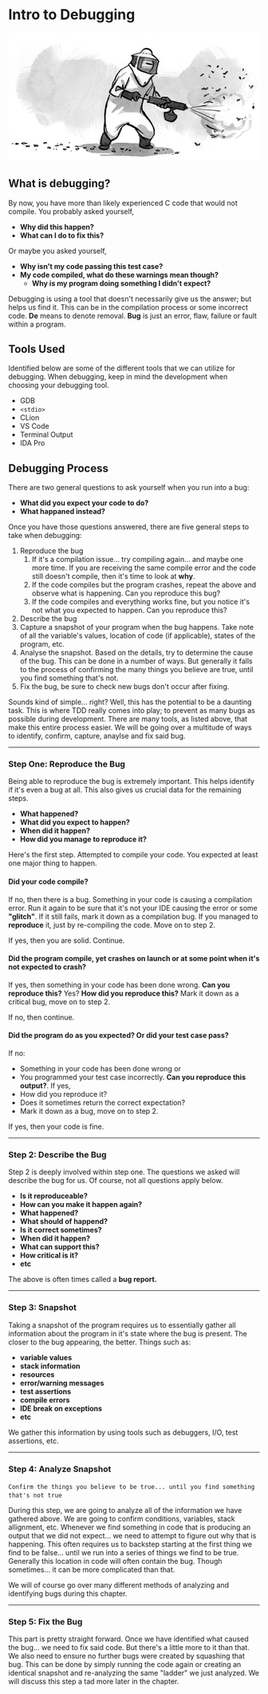 # Intro to Debugging

![](/assets/debugging.jpg)

## What is debugging?

By now, you have more than likely experienced C code that would not compile. You probably asked yourself, 

* **Why did this happen?** 
* **What can I do to fix this?**

Or maybe you asked yourself,

* **Why isn't my code passing this test case?**
* **My code compiled, what do these warnings mean though?**
    * **Why is my program doing something I didn't expect?**

Debugging is using a tool that doesn't necessarily give us the answer; but helps us find it.  This can be in the compilation process or some incorrect code. 
**De** means to denote removal. **Bug** is just an error, flaw, failure or fault within a program.

## Tools Used

Identified below are some of the different tools that we can utilize for debugging.  When debugging, keep in mind the development when choosing your debugging tool.

* GDB
* `<stdio>`
* CLion
* VS Code
* Terminal Output
* IDA Pro

## Debugging Process

There are two general questions to ask yourself when you run into a bug:

* **What did you expect your code to do?**
* **What happaned instead?**

Once you have those questions answered, there are five general steps to take when debugging:

1. Reproduce the bug
   1. If it's a compilation issue... try compiling again... and maybe one more time. If you are receiving the same compile error and the code still doesn't compile, then it's time to look at **why**. 
   2. If the code compiles but the program crashes, repeat the above and observe what is happening. Can you reproduce this bug?
   3. If the code compiles and everything works fine, but you notice it's not what you expected to happen. Can you reproduce this?
2. Describe the bug
3. Capture a snapshot of your program when the bug happens. Take note of all the variable's values, location of code (if applicable), states of the program, etc. 
4. Analyse the snapshot. Based on the details, try to determine the cause of the bug. This can be done in a number of ways. But generally it falls to the process of confirming the many things you believe are true, until you find something that's not. 
5. Fix the bug, be sure to check new bugs don't occur after fixing. 

Sounds kind of simple... right? Well, this has the potential to be a daunting task. This is where TDD really comes into play; to prevent as many bugs as possible during development. There are many tools, as listed above, that make this entire process easier. We will be going over a multitude of ways to identify, confirm, capture, anaylse and fix said bug. 

---

### Step One: Reproduce the Bug

Being able to reproduce the bug is extremely important. This helps identify if it's even a bug at all. This also gives us crucial data for the remaining steps. 

* **What happened?**
* **What did you expect to happen?**
* **When did it happen?**
* **How did you manage to reproduce it?**

Here's the first step. Attempted to compile your code. You expected at least one major thing to happen. 

#### Did your code compile?

If no, then there is a bug. Something in your code is causing a compilation error. Run it again to be sure that it's not your IDE causing the error or some **"glitch"**. If it still fails, mark it down as a compilation bug. If you managed to **reproduce** it, just by re-compiling the code. Move on to step 2. 

If yes, then you are solid. Continue.

#### Did the program compile, yet crashes on launch or at some point when it's not expected to crash?

If yes, then something in your code has been done wrong. **Can you reproduce this?** Yes? **How did you reproduce this?** Mark it down as a critical bug, move on to step 2. 

If no, then continue. 

#### Did the program do as you expected? Or did your test case pass?

If no:
* Something in your code has been done wrong or 
* You programmed your test case incorrectly. 
**Can you reproduce this output?**. If yes, 
* How did you reproduce it?
* Does it sometimes return the correct expectation? 
* Mark it down as a bug, move on to step 2. 

If yes, then your code is fine. 

---

### Step 2: Describe the Bug

Step 2 is deeply involved within step one. The questions we asked will describe the bug for us. Of course, not all questions apply below. 

* **Is it reproduceable?**
* **How can you make it happen again?**
* **What happened?**
* **What should of happend?**
* **Is it correct sometimes?**
* **When did it happen?**
* **What can support this?**
* **How critical is it?**
* **etc**

The above is often times called a **bug report.**

---

### Step 3: Snapshot

Taking a snapshot of the program requires us to essentially gather all information about the program in it's state where the bug is present. The closer to the bug appearing, the better. Things such as: 

* **variable values**
* **stack information**
* **resources**
* **error/warning messages**
* **test assertions**
* **compile errors**
* **IDE break on exceptions**
* **etc**

We gather this information by using tools such as debuggers, I/O, test assertions, etc. 

---

### Step 4: Analyze Snapshot

`Confirm the things you believe to be true... until you find something that's not true`

During this step, we are going to analyze all of the information we have gathered above. We are going to confirm conditions, variables, stack allignment, etc. Whenever we find something in code that is producing an output that we did not expect... we need to attempt to figure out why that is happening. This often requires us to backstep starting at the first thing we find to be false... until we run into a series of things we find to be true. Generally this location in code will often contain the bug. Though sometimes... it can be more complicated than that.

We will of course go over many different methods of analyzing and identifying bugs during this chapter. 

---

### Step 5: Fix the Bug

This part is pretty straight forward. Once we have identified what caused the bug... we need to fix said code. But there's a little more to it than that. We also need to ensure no further bugs were created by squashing that bug. This can be done by simply running the code again or creating an identical snapshot and re-analyzing the same "ladder" we just analyzed. We will discuss this step a tad more later in the chapter. 
